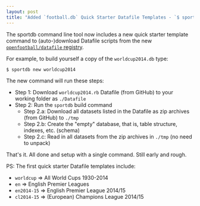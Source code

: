 ```yaml
---
layout: post
title: "Added `football.db` Quick Starter Datafile Templates - `$ sportdb new <name>`"
---
```


The sportdb command line tool now includes a new quick starter
template command to (auto-)download Datafile scripts from the new
[`openfootball/datafile` registry](https://github.com/openfootball/datafile). 

For example, to build yourself a copy of the `worldcup2014.db` type: 

```
$ sportdb new worldcup2014 
```

The new command will run these steps: 

- Step 1: Download `worldcup2014.rb` Datafile (from GitHub) to your 
    working folder as `./Datafile`
- Step 2: Run the `sportdb` build command 
    - Step 2.a: Download all datasets listed in the Datafile as zip 
       archives (from GitHub) to `./tmp`
    - Step 2.b: Create the "empty" database, that is, table structure, 
       indexes, etc. (schema) 
    - Step 2.c: Read in all datasets from the zip archives in `./tmp` (no need to unpack) 

That's it. All done and setup with a single command. Still early and rough. 

PS: The first quick starter Datafile templates include:
  
- `worldcup`   => All World Cups 1930-2014
- `en`         => English Premier Leagues
- `en2014-15`  => English Premier League 2014/15
- `cl2014-15`  => (European) Champions League 2014/15
